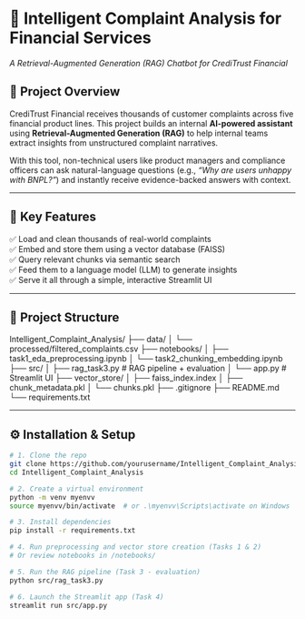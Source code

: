 # 🧠 Intelligent Complaint Analysis for Financial Services

_A Retrieval-Augmented Generation (RAG) Chatbot for CrediTrust Financial_

## 📌 Project Overview

CrediTrust Financial receives thousands of customer complaints across five financial product lines. This project builds an internal **AI-powered assistant** using **Retrieval-Augmented Generation (RAG)** to help internal teams extract insights from unstructured complaint narratives.

With this tool, non-technical users like product managers and compliance officers can ask natural-language questions (e.g., _“Why are users unhappy with BNPL?”_) and instantly receive evidence-backed answers with context.

---

## 🚀 Key Features

✅ Load and clean thousands of real-world complaints  
✅ Embed and store them using a vector database (FAISS)  
✅ Query relevant chunks via semantic search  
✅ Feed them to a language model (LLM) to generate insights  
✅ Serve it all through a simple, interactive Streamlit UI

---

## 🧩 Project Structure

Intelligent_Complaint_Analysis/
├── data/
│ └── processed/filtered_complaints.csv
├── notebooks/
│ ├── task1_eda_preprocessing.ipynb
│ └── task2_chunking_embedding.ipynb
├── src/
│ ├── rag_task3.py # RAG pipeline + evaluation
│ └── app.py # Streamlit UI
├── vector_store/
│ ├── faiss_index.index
│ ├── chunk_metadata.pkl
│ └── chunks.pkl
├── .gitignore
├── README.md
└── requirements.txt

---

## ⚙️ Installation & Setup

```bash
# 1. Clone the repo
git clone https://github.com/yourusername/Intelligent_Complaint_Analysis.git
cd Intelligent_Complaint_Analysis

# 2. Create a virtual environment
python -m venv myenvv
source myenvv/bin/activate  # or .\myenvv\Scripts\activate on Windows

# 3. Install dependencies
pip install -r requirements.txt

# 4. Run preprocessing and vector store creation (Tasks 1 & 2)
# Or review notebooks in /notebooks/

# 5. Run the RAG pipeline (Task 3 - evaluation)
python src/rag_task3.py

# 6. Launch the Streamlit app (Task 4)
streamlit run src/app.py
```
